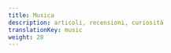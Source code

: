 ```yaml
---
title: Musica
description: articoli, recensioni, curiosità
translationKey: music
weight: 20
---
```

